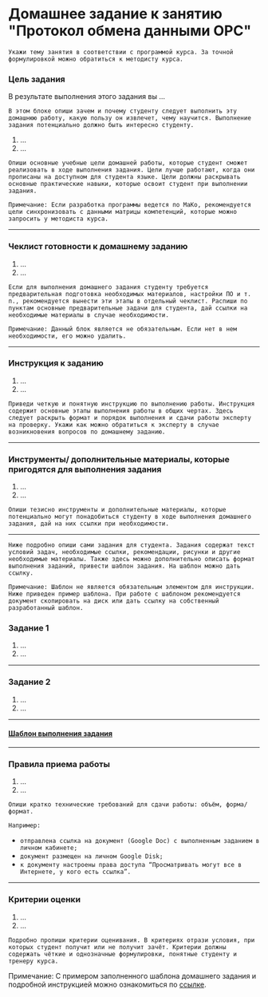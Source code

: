 # Домашнее задание к занятию "Протокол обмена данными OPC"
`Укажи тему занятия в соответствии с программой курса. За точной формулировкой можно обратиться к методисту курса.`

### Цель задания

В результате выполнения этого задания вы ... 

`В этом блоке опиши зачем и почему студенту следует выполнить эту домашнюю работу, какую пользу он извлечет, чему научится. Выполнение задания потенциально должно быть интересно студенту.`

1. ...
2. ...

`Опиши основные учебные цели домашней работы, которые студент сможет реализовать в ходе выполнения задания. Цели лучше работают, когда они прописаны на доступном для студента языке. Цели должны раскрывать основные практические навыки, которые освоит студент при выполнении задания.`

`Примечание: Если разработка программы ведется по МаКо, рекомендуется цели синхронизовать с данными матрицы компетенций, которые можно запросить у методиста курса.`

------

### Чеклист готовности к домашнему заданию

1. ...
2. ...

`Если для выполнения домашнего задания студенту требуется предварительная подготовка необходимых материалов, настройки ПО и т. п., рекомендуется вынести эти этапы в отдельный чеклист. Распиши по пунктам основные предварительные задачи для студента, дай ссылки на необходимые материалы в случае необходимости.`

`Примечание: Данный блок является не обязательным. Если нет в нем необходимости, его можно удалить.`

------

### Инструкция к заданию

1. ...
2. ...

`Приведи четкую и понятную инструкцию по выполнению работы. Инструкция содержит основные этапы выполнения работы в общих чертах. Здесь следует раскрыть формат и порядок выполнения и сдачи работы эксперту на проверку. Укажи как можно обратиться к эксперту в случае возникновения вопросов по домашнему заданию.`

------

### Инструменты/ дополнительные материалы, которые пригодятся для выполнения задания

1. ...
2. ...

`Опиши тезисно инструменты и дополнительные материалы, которые потенциально могут понадобиться студенту в ходе выполнения домашнего задания, дай на них ссылки при необходимости.`

------
`Ниже подробно опиши сами задания для студента. Задания содержат текст условий задач, необходимые ссылки, рекомендации, рисунки и другие необходимые материалы. Также здесь можно дополнительно описать формат выполнения заданий, привести шаблон задания. На шаблон можно дать ссылку.`

`Примечание: Шаблон не является обязательным элементом для инструкции. Ниже приведен пример шаблона. При работе с шаблоном рекомендуется документ скопировать на диск или дать ссылку на собственный разработанный шаблон.`

### Задание 1

1. ...
2. ...

------

### Задание 2

1. ...
2. ...

------

#### [Шаблон выполнения задания](https://docs.google.com/document/d/1youKpKm_JrC0UzDyUslIZW2E2bIv5OVlm_TQDvH5Pvs/edit)

------

### Правила приема работы

1. ...
2. ...

`Опиши кратко технические требований для сдачи работы: объём, форма/формат.` 

`Например:`
- `отправлена ссылка на документ (Google Doc) с выполненным заданием в личном кабинете;`
- `документ размещен на личном Google Disk;`
- `к документу настроены права доступа “Просматривать могут все в Интернете, у кого есть ссылка”.`

------

### Критерии оценки

1. ...
2. ...

`Подробно пропиши критерии оценивания. В критериях отрази условия, при которых студент получит или не получит зачёт. Критерии должны содержать чёткие и однозначные формулировки, понятные студенту и тренеру курса.`

Примечание: С примером заполненного шаблона домашнего задания и подробной инструкцией можно ознакомиться по [ссылке](https://docs.google.com/document/d/13m07fqimLwzddcF6zyRrPjMO16RGynagzdO64-PMXuA/edit?usp=sharing).
